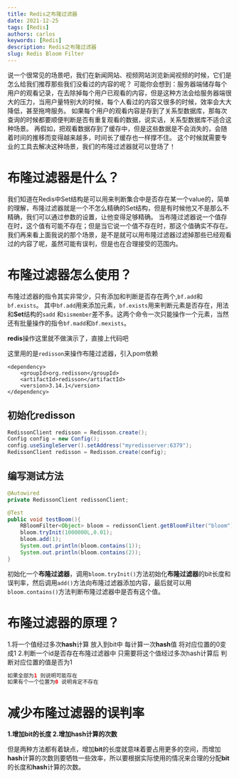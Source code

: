 ```yaml
---
title: Redis之布隆过滤器
date: 2021-12-25
tags: [Redis]
authors: carlos
keywords: [Redis]
description: Redis之布隆过滤器
slug: Redis Bloom Filter
---
```


说一个很常见的场景吧，我们在新闻网站、视频网站浏览新闻视频的时候，它们是怎么给我们推荐那些我们没看过的内容的呢？
可能你会想到：服务器端储存每个用户的观看记录，在去除掉每个用户已观看的内容，但是这种方法会给服务器端很大的压力，当用户量特别大的时候，每个人看过的内容又很多的时候，效率会大大降低，甚至拖垮服务。
如果每个用户的观看内容是存到了关系型数据库，那每次查询的时候都要顺便判断是否有重复观看的数据，说实话，关系型数据库不适合这种场景。
再假如，把观看数据存到了缓存中，但是这些数据是不会消失的，会随着时间的推移而变得越来越多，时间长了缓存也一样撑不住。
这个时候就需要专业的工具去解决这种场景，我们的布隆过滤器就可以登场了！

<!-- truncate -->

# 布隆过滤器是什么？

我们知道在Redis中Set结构是可以用来判断集合中是否存在某一个value的，简单的理解，布隆过滤器就是一个不怎么精确的Set结构，但是有时候他又不是那么不精确，我们可以通过参数的设置，让他变得足够精确。
当布隆过滤器说一个值存在时，这个值有可能不存在；但是当它说一个值不存在时，那这个值确实不存在。
我们再来看上面我说的那个场景，是不是就可以用布隆过滤器过滤掉那些已经观看过的内容了呢，虽然可能有误判，但是也在合理接受的范围内。

# 布隆过滤器怎么使用？

布隆过滤器的指令其实非常少，只有添加和判断是否存在两个,`bf.add`和`bf.exists`。
其中`bf.add`用来添加元素，`bf.exists`用来判断元素是否存在，用法和**Set**结构的`sadd`
和`sismember`差不多。这两个命令一次只能操作一个元素，当然还有批量操作的指令`bf.madd`和`bf.mexists`。

**redis**操作这里就不做演示了，直接上代码吧

这里用的是`redisson`来操作布隆过滤器，引入pom依赖

	<dependency>
		<groupId>org.redisson</groupId>
		<artifactId>redisson</artifactId>
		<version>3.14.1</version>
	</dependency>

## 初始化redisson

```java
RedissonClient redisson = Redisson.create();
Config config = new Config();
config.useSingleServer().setAddress("myredisserver:6379");
RedissonClient redisson = Redisson.create(config);
```

## 编写测试方法

```java
@Autowired
private RedissonClient redissonClient;

@Test
public void testBoom(){
	RBloomFilter<Object> bloom = redissonClient.getBloomFilter("bloom");
	bloom.tryInit(1000000L,0.01);
	bloom.add(1);
	System.out.println(bloom.contains(1));
	System.out.println(bloom.contains(2));
}
```

初始化一个**布隆过滤器**，调用`bloom.tryInit()`方法初始化**布隆过滤器**的bit长度和误判率，然后调用`add()`方法向布隆过滤器添加内容，最后就可以用`bloom.contains()`方法判断布隆过滤器中是否有这个值。

# 布隆过滤器的原理？
1.将一个值经过多次**hash**计算 放入到bit中 每计算一次**hash**值 将对应位置的0变成1
2.判断一个id是否存在布隆过滤器中 只需要将这个值经过多次hash计算后 判断对应位置的值是否为1 

```java
如果全部为1 则说明可能存在
如果有个一个位置为0 说明肯定不存在
```
# 减少布隆过滤器的误判率


**1.增加bit的长度
2.增加hash计算的次数**

但是两种方法都有着缺点，增加**bit**的长度就意味着要占用更多的空间，而增加**hash**计算的次数则要牺牲一些效率，所以要根据实际使用的情况来合理的分配**bit**的长度和**hash**计算的次数。